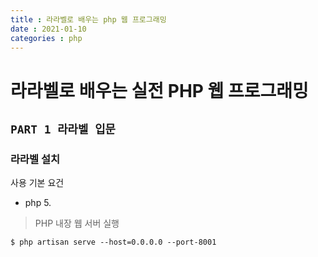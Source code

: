 ```yaml
---
title : 라라벨로 배우는 php 웹 프로그래밍
date : 2021-01-10
categories : php
---
```


# 라라벨로 배우는 실전 PHP 웹 프로그래밍

## `PART 1 라라벨 입문`

### 라라벨 설치

사용 기본 요건
+ php 5.

> PHP 내장 웹 서버 실행 
```
$ php artisan serve --host=0.0.0.0 --port-8001
```




